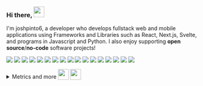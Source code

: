 <!-- Animated 3D Emojis are from Microsoft Fluent Emoji Library: https://github.com/microsoft/fluentui-emoji (MIT License)-->
### Hi there, <img src="https://user-images.githubusercontent.com/91392083/191121141-db352496-27e2-46d6-923c-6bee904bdb8b.png" valign="center" width=28 height=28>

<!-- This is a README file... You should **always** read the README file... Otherwise the README will be sad... And what would you have to commit to fix that? -->

I'm joshpinto6, a developer who develops fullstack web and mobile applications using Frameworks and Libraries such as React, Next.js, Svelte, and programs in Javascript and Python. I also enjoy supporting **open source**/**no-code** software projects!




<!-- <img src="https://user-images.githubusercontent.com/91392083/191122816-de9ec506-59f0-4966-a07a-f3d2437ce1a1.png" valign="bottom" width=28 height=28> -->


<!-- <table><tr><td valign="center"><img src="https://user-images.githubusercontent.com/91392083/191122816-de9ec506-59f0-4966-a07a-f3d2437ce1a1.png"> text </td></tr></table> -->
<!-- ![191122816-de9ec506-59f0-4966-a07a-f3d2437ce1a1-removebg-preview](https://user-images.githubusercontent.com/91392083/191126994-02806ae3-513c-4472-ac35-4ee2bd8a2af8.png) -->
[![](https://img.shields.io/badge/Itch.io-fa5c5c?style=for-the-badge&logo=itch.io&logoColor=white)](https://joshpinto6.itch.io)
[![](https://img.shields.io/badge/Scratch-4D97FF?style=for-the-badge&logo=Scratch&logoColor=white)](https://scratch.mit.edu/users/joshpinto6)
[![](https://img.shields.io/badge/GitHub-100000?style=for-the-badge&logo=github&logoColor=white)](https://github.com/joshpinto6)
[![](https://img.shields.io/badge/Godot-478CBF?style=for-the-badge&logo=godot%20engine&logoColor=white)](https://godotengine.org)
[![](https://img.shields.io/badge/blender-%23F5792A.svg?style=for-the-badge&logo=blender&logoColor=white)](https://blender.org)
[![](https://img.shields.io/badge/Aseprite-efefef?style=for-the-badge&logo=aseprite&logoColor=black)](https://aseprite.org)
[![](https://img.shields.io/badge/firebase-ffca28?style=for-the-badge&logo=firebase&logoColor=black)](https://firebase.google.com)
[![](https://img.shields.io/badge/Visual_Studio_Code-0078D4?style=for-the-badge&logo=visual%20studio%20code&logoColor=white)](https://code.visualstudio.com)
[![](https://img.shields.io/badge/Postman-FF6C37?style=for-the-badge&logo=Postman&logoColor=white)](https://postman.com)
[![](https://img.shields.io/badge/HTML5-E34F26?style=for-the-badge&logo=html5&logoColor=white)](https://www.w3schools.com/html/)
[![](https://img.shields.io/badge/CSS3-1572B6?style=for-the-badge&logo=css3&logoColor=white)](https://www.w3schools.com/css/)
[![](https://img.shields.io/badge/JavaScript-323330?style=for-the-badge&logo=javascript&logoColor=F7DF1E)](https://www.w3schools.com/js/)
[![](https://img.shields.io/badge/Node.js-339933?style=for-the-badge&logo=nodedotjs&logoColor=white)](https://nodejs.org/en/)
[![](https://img.shields.io/badge/npm-CB3837?style=for-the-badge&logo=npm&logoColor=white)](https://www.npmjs.com/)
[![](https://img.shields.io/badge/Python-ffd43b?style=for-the-badge&logo=python&logoColor=black)](https://python.org)
[![](https://img.shields.io/badge/R-276dc3?style=for-the-badge&logo=r&logoColor=white)](https://www.r-project.org/)
[![](https://img.shields.io/badge/GitHub_Actions-2088FF?style=for-the-badge&logo=github-actions&logoColor=white)](https://github.com/features/actions)
<!--[![](https://img.shields.io/badge/Hugo-EA4C89?style=for-the-badge&logo=hugo&logoColor=white)](https://gohugo.io)-->



<details>
  <summary>Metrics and more <img src="https://user-images.githubusercontent.com/91392083/191124936-9068589d-7edf-41d2-91a7-521adaa96c52.png" valign="bottom" width=28 height=28>
 <img src="https://user-images.githubusercontent.com/91392083/191125082-c44dc00c-110c-4d20-84c9-556dff7d9f6d.png" valign="bottom" height=28 width=28>
</summary>

[![GitHub metrics](https://raw.githubusercontent.com/joshpinto6/joshpinto6/main/github-metrics.svg)](https://github.com/joshpinto6?tab=achievements)

</details>

